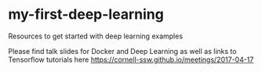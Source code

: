 # my-first-deep-learning
Resources to get started with deep learning examples

Please find talk slides for Docker and Deep Learning as well as links to Tensorflow tutorials here https://cornell-ssw.github.io/meetings/2017-04-17
